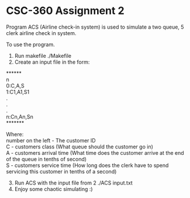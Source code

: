 # CSC-360 Assignment 2

Program ACS (Airline check-in system) is used to simulate a two queue, 5 clerk airline check in system.

To use the program.
1. Run makefile ./Makefile
2. Create an input file in the form:

\*\*\*\*\*\*    
n    
0:C,A,S    
1:C1,A1,S1    
.     
.     
.     
n:Cn,An,Sn     
\*\*\*\*\*\*\*

Where:     
number on the left - The customer ID     
C - customers class (What queue should the customer go in)     
A - customers arrival time (What time does the customer arrive at the end of the queue in tenths of second)     
S - customers service time (How long does the clerk have to spend servicing this customer in tenths of a second)     

3. Run ACS with the input file from 2 ./ACS input.txt    
4. Enjoy some chaotic simulating :)     
